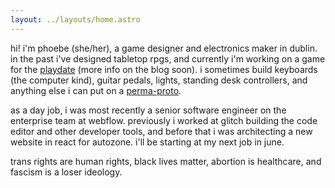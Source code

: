 ```yaml
---
layout: ../layouts/home.astro
---
```


hi! i'm phoebe (she/her), a game designer and electronics maker in dublin. in
the past i've designed tabletop rpgs, and currently i'm working on a game for
the [playdate](https://play.date/) (more info on the blog soon). i sometimes
build keyboards (the computer kind), guitar pedals, lights, standing desk
controllers, and anything else i can put on a
[perma-proto](https://www.adafruit.com/product/571).

as a day job, i was most recently a senior software engineer on the enterprise
team at webflow. previously i worked at glitch building the code editor and
other developer tools, and before that i was architecting a new website in
react for autozone. i'll be starting at my next job in june.

trans rights are human rights, black lives matter, abortion is healthcare, and
fascism is a loser ideology.
